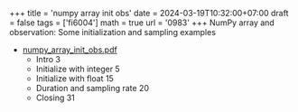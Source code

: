 +++
title = 'numpy array init obs'
date = 2024-03-19T10:32:00+07:00
draft = false
tags = ['fi6004']
math = true
url = '0983'
+++
NumPy array and observation: Some initialization and sampling examples
<!--more-->

+ [numpy_array_init_obs.pdf](https://osf.io/ewp5s)
  - Intro 3
  - Initialize with integer 5
  - Initialize with float 15
  - Duration and sampling rate 20
  - Closing 31
